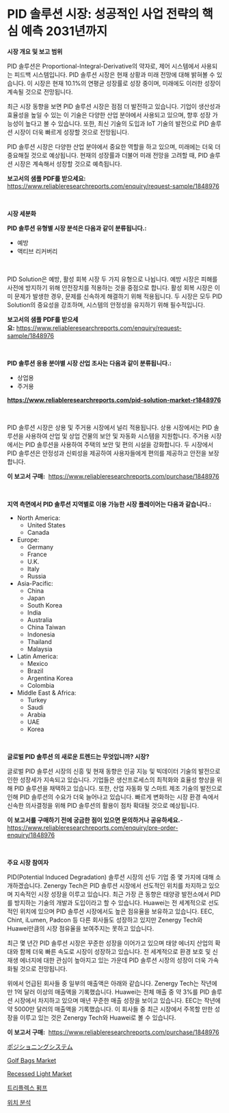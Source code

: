 <p><h1>PID 솔루션 시장: 성공적인 사업 전략의 핵심 예측 2031년까지</h1></p><p><strong>시장 개요 및 보고 범위</strong></p>
<p><p>PID 솔루션은 Proportional-Integral-Derivative의 약자로, 제어 시스템에서 사용되는 피드백 시스템입니다. PID 솔루션 시장은 현재 상황과 미래 전망에 대해 밝혀볼 수 있습니다. 이 시장은 현재 10.1%의 연평균 성장률로 성장 중이며, 미래에도 이러한 성장이 계속될 것으로 전망됩니다. </p><p>최근 시장 동향을 보면 PID 솔루션 시장은 점점 더 발전하고 있습니다. 기업이 생산성과 효율성을 높일 수 있는 이 기술은 다양한 산업 분야에서 사용되고 있으며, 향후 성장 가능성이 높다고 볼 수 있습니다. 또한, 최신 기술의 도입과 IoT 기술의 발전으로 PID 솔루션 시장이 더욱 빠르게 성장할 것으로 전망됩니다.</p><p>PID 솔루션 시장은 다양한 산업 분야에서 중요한 역할을 하고 있으며, 미래에는 더욱 더 중요해질 것으로 예상됩니다. 현재의 성장률과 더불어 미래 전망을 고려할 때, PID 솔루션 시장은 계속해서 성장할 것으로 예측됩니다.</p></p>
<p><strong>보고서의 샘플 PDF를 받으세요:</strong> <a href="https://www.reliableresearchreports.com/enquiry/request-sample/1848976">https://www.reliableresearchreports.com/enquiry/request-sample/1848976</a></p>
<p>&nbsp;</p>
<p><strong>시장 세분화</strong></p>
<p><strong>PID 솔루션 유형별 시장 분석은 다음과 같이 분류됩니다.:</strong></p>
<p><ul><li>예방</li><li>액티브 리커버리</li></ul></p>
<p>&nbsp;</p>
<p><p>PID Solution은 예방, 활성 회복 시장 두 가지 유형으로 나뉩니다. 예방 시장은 피해를 사전에 방지하기 위해 안전장치를 적용하는 것을 중점으로 합니다. 활성 회복 시장은 이미 문제가 발생한 경우, 문제를 신속하게 해결하기 위해 적용됩니다. 두 시장은 모두 PID Solution의 중요성을 강조하며, 시스템의 안정성을 유지하기 위해 필수적입니다.</p></p>
<p><strong>보고서의 샘플 PDF를 받으세요:</strong>&nbsp;<a href="https://www.reliableresearchreports.com/enquiry/request-sample/1848976">https://www.reliableresearchreports.com/enquiry/request-sample/1848976</a></p>
<p>&nbsp;</p>
<p><strong> PID 솔루션 응용 분야별 시장 산업 조사는 다음과 같이 분류됩니다.:</strong></p>
<p><ul><li>상업용</li><li>주거용</li></ul></p>
<p><strong><a href="https://www.reliableresearchreports.com/pid-solution-market-r1848976">https://www.reliableresearchreports.com/pid-solution-market-r1848976</a></strong></p>
<p>&nbsp;</p>
<p><p>PID 솔루션 시장은 상용 및 주거용 시장에서 널리 적용됩니다. 상용 시장에서는 PID 솔루션을 사용하여 산업 및 상업 건물의 보안 및 자동화 시스템을 지원합니다. 주거용 시장에서는 PID 솔루션을 사용하여 주택의 보안 및 편의 시설을 강화합니다. 두 시장에서 PID 솔루션은 안정성과 신뢰성을 제공하여 사용자들에게 편의를 제공하고 안전을 보장합니다.</p></p>
<p><strong>이 보고서 구매:</strong>&nbsp; <a href="https://www.reliableresearchreports.com/purchase/1848976">https://www.reliableresearchreports.com/purchase/1848976</a></p>
<p>&nbsp;</p>
<p><strong>지역 측면에서 PID 솔루션 지역별로 이용 가능한 시장 플레이어는 다음과 같습니다.:</strong></p>
<p><ul>
    <li>
        North America:
        <ul>
            <li>United States</li>
            <li>Canada</li>
        </ul>
    </li>
    <li>
        Europe:
        <ul>
            <li>Germany</li>
            <li>France</li>
            <li>U.K.</li>
            <li>Italy</li>
            <li>Russia</li>
        </ul>
    </li>
    <li>
        Asia-Pacific:
        <ul>
            <li>China</li>
            <li>Japan</li>
            <li>South Korea</li>
            <li>India</li>
            <li>Australia</li>
            <li>China Taiwan</li>
            <li>Indonesia</li>
            <li>Thailand</li>
            <li>Malaysia</li>
        </ul>
    </li>
    <li>
        Latin America:
        <ul>
            <li>Mexico</li>
            <li>Brazil</li>
            <li>Argentina Korea</li>
            <li>Colombia</li>
        </ul>
    </li>
    <li>
        Middle East & Africa:
        <ul>
            <li>Turkey</li>
            <li>Saudi</li>
            <li>Arabia</li>
            <li>UAE</li>
            <li>Korea</li>
        </ul>
    </li>
    </ul></p>
<p>&nbsp;</p>
<p><strong>글로벌 PID 솔루션 의 새로운 트렌드는 무엇입니까? 시장?</strong></p>
<p><p>글로벌 PID 솔루션 시장의 신흥 및 현재 동향은 인공 지능 및 빅데이터 기술의 발전으로 인한 성장세가 지속되고 있습니다. 기업들은 생산프로세스의 최적화와 효율성 향상을 위해 PID 솔루션을 채택하고 있습니다. 또한, 산업 자동화 및 스마트 제조 기술의 발전으로 인해 PID 솔루션의 수요가 더욱 늘어나고 있습니다. 빠르게 변화하는 시장 환경 속에서 신속한 의사결정을 위해 PID 솔루션의 활용이 점차 확대될 것으로 예상됩니다.</p></p>
<p><strong>이 보고서를 구매하기 전에 궁금한 점이 있으면 문의하거나 공유하세요.</strong>- <a href="https://www.reliableresearchreports.com/enquiry/pre-order-enquiry/1848976">https://www.reliableresearchreports.com/enquiry/pre-order-enquiry/1848976</a></p>
<p>&nbsp;</p>
<p><strong>주요 시장 참여자</strong></p>
<p><p>PID(Potential Induced Degradation) 솔루션 시장의 선두 기업 중 몇 가지에 대해 소개하겠습니다. Zenergy Tech은 PID 솔루션 시장에서 선도적인 위치를 차지하고 있으며 지속적인 시장 성장을 이루고 있습니다. 최근 가장 큰 동향은 태양광 발전소에서 PID를 방지하는 기술의 개발과 도입이라고 할 수 있습니다. Huawei는 전 세계적으로 선도적인 위치에 있으며 PID 솔루션 시장에서도 높은 점유율을 보유하고 있습니다. EEC, Chint, iLumen, Padcon 등 다른 회사들도 성장하고 있지만 Zenergy Tech와 Huawei만큼의 시장 점유율을 보여주지는 못하고 있습니다.</p><p>최근 몇 년간 PID 솔루션 시장은 꾸준한 성장을 이어가고 있으며 태양 에너지 산업의 확대와 함께 더욱 빠른 속도로 시장이 성장하고 있습니다. 전 세계적으로 환경 보호 및 신재생 에너지에 대한 관심이 높아지고 있는 가운데 PID 솔루션 시장의 성장이 더욱 가속화될 것으로 전망됩니다.</p><p>위에서 언급된 회사들 중 일부의 매출액은 아래와 같습니다. Zenergy Tech는 작년에만 1억 달러 이상의 매출액을 기록했습니다. Huawei는 전체 매출 중 약 3%를 PID 솔루션 시장에서 차지하고 있으며 매년 꾸준한 매출 성장을 보이고 있습니다. EEC는 작년에 약 5000만 달러의 매출액을 기록했습니다. 이 회사들 중 최근 시장에서 주목할 만한 성장을 이루고 있는 것은 Zenergy Tech와 Huawei로 볼 수 있습니다.</p></p>
<p><strong>이 보고서 구매:</strong>&nbsp;&nbsp;<a href="https://www.reliableresearchreports.com/purchase/1848976">https://www.reliableresearchreports.com/purchase/1848976</a></p>
<p><p><a href="https://github.com/AaronVargas43/Market-Research-Report-List-1/blob/main/406902569321.md">ポジショニングシステム</a></p><p><a href="https://issuu.com/reportprime-2/docs/golf-bags-market-size-2030.pptx">Golf Bags Market</a></p><p><a href="https://issuu.com/reportprime-2/docs/recessed-light-market-size-2030.pptx">Recessed Light Market</a></p><p><a href="https://github.com/Howaoole34545/Market-Research-Report-List-1/blob/main/932802767007.md">트리플렉스 펌프</a></p><p><a href="https://medium.com/@cierrahayes645/%EC%9C%84%EC%B9%98-%EB%B6%84%EC%84%9D-%EC%8B%9C%EC%9E%A5-%EA%B7%9C%EB%AA%A8-%EB%B0%8F-%EC%8B%9C%EC%9E%A5-%EB%8F%99%ED%96%A5-2024%EB%85%84%EB%B6%80%ED%84%B0-2031%EB%85%84%EA%B9%8C%EC%A7%80%EC%9D%98-%EC%82%B0%EC%97%85-%EA%B0%9C%EC%9A%94%EC%9E%85%EB%8B%88%EB%8B%A4-125669d6460f">위치 분석</a></p></p>